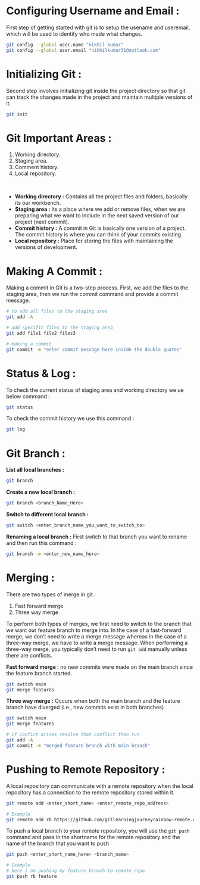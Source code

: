 # Configuring Username and Email : 
First step of getting started with git is to setup the usename and useremail, which will be used to identify who made what changes. 

```sh
git config --global user.name "nikhil kumar"
git config --global user.email "nikhilkumar31@outlook.com"
```

# Initializing Git : 
Second step involves initializing git inside the project directory so that git can track the changes made in the project and maintain multiple versions of it. 

```sh
git init
```

# Git Important Areas : 
1. Working directory.
2. Staging area.
3. Comment history.
4. Local repository.

<br>

- **Working directory :** Contains all the project files and folders, basically its our workbench. 
- **Staging area :** Its a place where we add or remove files, when we are preparing what we want to include in the next saved version of our project (next commit).
- **Commit history :** A commit in Git is basically one version of a project. The commit history is where you can think of your commits existing.
- **Local repository :** Place for storing the files with maintaining the versions of development.

# Making A Commit : 
Making a commit in Git is a two-step process. First, we add the files to the staging area, then we run the commit command and provide a commit message.

```sh
# to add all files to the staging area
git add -A 

# add specific files to the staging area
git add file1 file2 files3

# making a commit
git commit -m "enter commit message here inside the double quotes"
```

# Status & Log : 
To check the current status of staging area and working directory we ue below command : 

```sh
git status
```

To check the commit history we use this command :
```sh
git log
```

# Git Branch :
**List all local branches :**

```sh
git branch
```

**Create a new local branch :**

```sh
git branch <branch_Name_Here>
```

**Switch to different local branch :**

```sh
git switch <enter_branch_name_you_want_to_switch_to>
```

**Renaming a local branch :** First switch to that branch you want to rename and then run this command :
```sh
git branch -m <enter_new_name_here>
```

# Merging :
There are two types of merge in git : 
1. Fast forward merge 
2. Three way merge

To perform both types of merges, we first need to switch to the branch that we want our feature branch to merge into. In the case of a fast-forward merge, we don’t need to write a merge message whereas in the case of a three-way merge, we have to write a merge message. When performing a three-way merge, you typically don’t need to run `git add` manually unless there are conflicts.

**Fast forward merge :** no new commits were made on the main branch since the feature branch started.

```sh
git switch main
git merge features
```

**Three way merge :** Occurs when both the main branch and the feature branch have diverged (i.e., new commits exist in both branches)

```sh
git switch main 
git merge features

# if confict arises resolve that conflict then run
git add -A
git commit -m "merged feature branch with main branch"
```

# Pushing to Remote Repository :
A local repository can communicate with a remote repository when the local repository has a connection to the remote repository stored within it.

```sh
git remote add <enter_short_name> <enter_remote_repo_address>

# Example 
git remote add rb https://github.com/gitlearningjourneyrainbow-remote.git
```

To push a local branch to your remote repository, you will use the `git push` command and pass in the shortname for the remote repository and the name of the branch that you want to push

```sh
git push <enter_short_name_here> <branch_name>

# Example 
# here i am pushing my feature branch to remote repo
git push rb feature
```